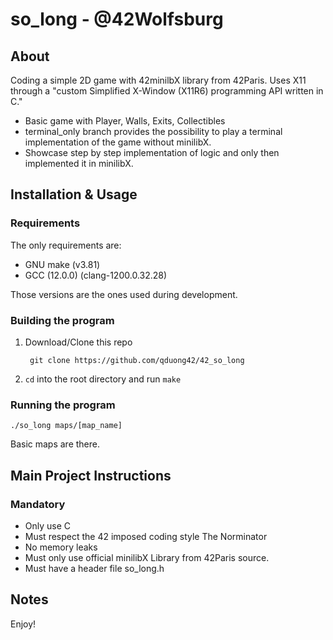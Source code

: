 # so_long - @42Wolfsburg

## About

Coding a simple 2D game with 42minilbX library from 42Paris. Uses X11 through a "custom Simplified X-Window (X11R6) programming API written in C."


- Basic game with Player, Walls, Exits, Collectibles
- terminal_only branch provides the possibility to play a terminal implementation of the game without minilibX.
- Showcase step by step implementation of logic and only then implemented it in minilibX.

## Installation & Usage

### Requirements
The only requirements are:
- GNU make (v3.81)
- GCC (12.0.0) (clang-1200.0.32.28)

Those versions are the ones used during development.

### Building the program

1. Download/Clone this repo

        git clone https://github.com/qduong42/42_so_long
2. `cd` into the root directory and run `make`

### Running the program

`./so_long maps/[map_name]`

Basic maps are there.

## Main Project Instructions

### Mandatory

- Only use C
- Must respect the 42 imposed coding style The Norminator
- No memory leaks
- Must only use official minilibX Library from 42Paris source.
- Must have a header file so_long.h
    
## Notes

Enjoy!

